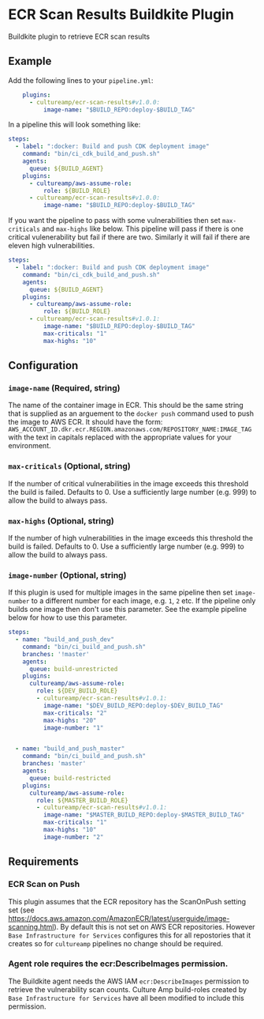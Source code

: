 # ECR Scan Results Buildkite Plugin

Buildkite plugin to retrieve ECR scan results

## Example

Add the following lines to your `pipeline.yml`:

```yml
    plugins:
      - cultureamp/ecr-scan-results#v1.0.0:
          image-name: "$BUILD_REPO:deploy-$BUILD_TAG"
```

In a pipeline this will look something like:

```yml
steps:
  - label: ":docker: Build and push CDK deployment image"
    command: "bin/ci_cdk_build_and_push.sh"
    agents:
      queue: ${BUILD_AGENT}
    plugins:
      - cultureamp/aws-assume-role:
          role: ${BUILD_ROLE}
      - cultureamp/ecr-scan-results#v1.0.0:
          image-name: "$BUILD_REPO:deploy-$BUILD_TAG"
```

If you want the pipeline to pass with some vulnerabilities then set `max-criticals` and `max-highs` like below. This pipeline will pass if there is one critical vulenerability but fail if there are two. Similarly it will fail if there are eleven high vulnerabilities.

```yml
steps:
  - label: ":docker: Build and push CDK deployment image"
    command: "bin/ci_cdk_build_and_push.sh"
    agents:
      queue: ${BUILD_AGENT}
    plugins:
      - cultureamp/aws-assume-role:
          role: ${BUILD_ROLE}
      - cultureamp/ecr-scan-results#v1.0.1:
          image-name: "$BUILD_REPO:deploy-$BUILD_TAG"
          max-criticals: "1"
          max-highs: "10"
```

## Configuration

### `image-name` (Required, string)
The name of the container image in ECR. This should be the same string that is supplied as an arguement to the `docker push` command used to push the image to AWS ECR. It should have the form:
`AWS_ACCOUNT_ID.dkr.ecr.REGION.amazonaws.com/REPOSITORY_NAME:IMAGE_TAG` with the text in capitals replaced with the appropriate values for your environment.

### `max-criticals` (Optional, string)
If the number of critical vulnerabilities in the image exceeds this threshold the build is failed. Defaults to 0. Use a sufficiently large number (e.g. 999) to allow the build to always pass.

### `max-highs` (Optional, string)
If the number of high vulnerabilities in the image exceeds this threshold the build is failed. Defaults to 0.  Use a sufficiently large number (e.g. 999) to allow the build to always pass.

### `image-number` (Optional, string)
If this plugin is used for multiple images in the same pipeline then set `image-number` to a different number for each image, e.g. `1`, `2` etc. If the pipeline only builds one image then don't use this parameter. See the example pipeline below for how to use this parameter.

```yml
steps:
  - name: "build_and_push_dev"
    command: "bin/ci_build_and_push.sh"
    branches: '!master'
    agents:
      queue: build-unrestricted
    plugins:
      cultureamp/aws-assume-role:
        role: ${DEV_BUILD_ROLE}
        - cultureamp/ecr-scan-results#v1.0.1:
          image-name: "$DEV_BUILD_REPO:deploy-$DEV_BUILD_TAG"
          max-criticals: "2"
          max-highs: "20"
          image-number: "1"


  - name: "build_and_push_master"
    command: "bin/ci_build_and_push.sh"
    branches: 'master'
    agents:
      queue: build-restricted
    plugins:
      cultureamp/aws-assume-role:
        role: ${MASTER_BUILD_ROLE}
        - cultureamp/ecr-scan-results#v1.0.1:
          image-name: "$MASTER_BUILD_REPO:deploy-$MASTER_BUILD_TAG"
          max-criticals: "1"
          max-highs: "10"
          image-number: "2"
```


## Requirements

### ECR Scan on Push
This plugin assumes that the ECR repository has the ScanOnPush setting set (see https://docs.aws.amazon.com/AmazonECR/latest/userguide/image-scanning.html). By default this is not set on AWS ECR repositories. However `Base Infrastructure for Services` configures this for all repostories that it creates so for `cultureamp` pipelines no change should be required.

### Agent role requires the ecr:DescribeImages permission.
The Buildkite agent needs the AWS IAM `ecr:DescribeImages` permission to retrieve the vulnerability scan counts. Culture Amp build-roles created by `Base Infrastructure for Services` have all been modified to include this permission.
